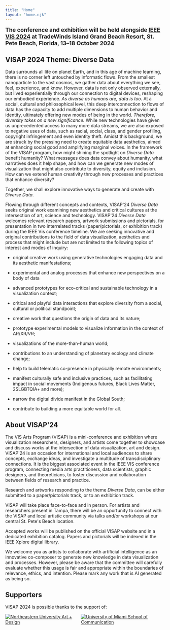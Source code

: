 ```yaml
---
title: "Home"
layout: "home.njk"
---
```


<div style="font-weight: bold; font-size: 1.25em;">The conference and exhibition will be held alongside <a href="https://ieeevis.org/year/2024/welcome">IEEE VIS 2024</a> at TradeWinds Island Grand Beach Resort,  St. Pete Beach, Florida, 13–18 October 2024</div>

## VISAP 2024 Theme: Diverse Data

Data surrounds all life on planet Earth, and in this age of machine
learning, there is no corner left untouched by informatic flows. From
the smallest nanoparticle to the vast cosmos, we gather data about
everything we see, feel, experience, and know. However, data is not only
observed externally, but lived experientially through our connection to
digital devices, reshaping our embodied experience. *As diverse as
humans are, data is too.* At a social, cultural and philosophical level,
this deep interconnection to flows of data has the capacity to add
multiple dimensions to human behavior and identity, ultimately offering
new modes of being in the world. *Therefore, diversity takes on a new
significance.* While new technologies have given us unprecedented access
to many more data streams, we are also exposed to negative uses of data,
such as racial, social, class, and gender profiling, copyright
infringement and even identity theft. Amidst this background, we are
struck by the pressing need to create equitable data aesthetics, aimed
at enhancing social good and amplifying marginal voices. In the
framework of the VISAP program, how might shining the spotlight on
*Diverse Data* benefit humanity? What messages does data convey about
humanity, what narratives does it help shape, and how can we generate
new modes of visualization that might also contribute to diversity,
equity and inclusion. How can we extend human creativity through new
processes and practices that enhance diversity?

Together, we shall explore innovative ways to generate and create with
*Diverse Data*.

Flowing through different concepts and contexts, VISAP'24 *Diverse Data*
seeks original work examining new aesthetics and critical cultures at
the intersection of art, science and technology. VISAP'24 *Diverse Data*
welcomes relevant research papers, artwork submissions and pictorials,
for presentation in two interrelated tracks (paper/pictorials, or
exhibition track) during the IEEE Vis conference timeline. We are
seeking innovative and original contributions to the field of data
visualization, aesthetics and process that might include but are not
limited to the following topics of interest and modes of inquiry:

-   original creative work using generative technologies engaging data
    and its aesthetic manifestations;

-   experimental and analog processes that enhance new perspectives on a
    body of data

-   advanced prototypes for eco-critical and sustainable technology in a
    visualization context;

-   critical and playful data interactions that explore diversity from a
    social, cultural or political standpoint;

-   creative work that questions the origin of data and its nature;

-   prototype experimental models to visualize information in the
    context of AR/XR/VR;

-   visualizations of the more-than-human world;

-   contributions to an understanding of planetary ecology and climate
    change;

-   help to build telematic co-presence in physically remote
    environments;

-   manifest culturally safe and inclusive practices, such as
    facilitating impact in social movements (Indigenous futures, Black
    Lives Matter, 2SLGBTQIA+ and more);

-   narrow the digital divide manifest in the Global South;

-   contribute to building a more equitable world for all.

## About VISAP'24

The VIS Arts Program (VISAP) is a mini-conference and exhibition where
visualization researchers, designers, and artists come together to
showcase and discuss works at the intersection of data visualization,
art and design. VISAP'24 is an occasion for international and local
audiences to share concepts, exchange ideas, and investigate a multitude
of transdisciplinary connections. It is the biggest associated event in
the IEEE VIS conference program, connecting media arts practitioners,
data scientists, graphic designers, and theoreticians, to foster
discussion and collaboration between fields of research and practice.

Research and artworks responding to the theme *Diverse Data*, can be
either submitted to a paper/pictorials track, or to an exhibition track.

VISAP will take place face-to-face and in person. For artists and
researchers present in Tampa, there will be an opportunity to connect
with the VISAP and local artistic community via talks and/or workshops
at our central St. Pete's Beach location.

Accepted works will be published on the official VISAP website and in a
dedicated exhibition catalog. Papers and pictorials will be indexed in
the IEEE Xplore digital library.

We welcome you as artists to collaborate with artificial intelligence as
an innovative co-composer to generate new knowledge in data
visualization and processes. However, please be aware that the committee
will carefully evaluate whether this usage is fair and appropriate
within the boundaries of relevance, ethics, and intention. Please mark
any work that is AI generated as being so.

## Supporters

VISAP 2024 is possible thanks to the support of:

<div class="columns	is-desktop">
<div class="column"><a class="nohover" href="https://camd.northeastern.edu/art-design/"><img src="{{ '/images/northeastern_camd.png' | url }}" style="max-width: 400px;" alt="Northeastern University Art + Design"></a></div>
<div class="column"><a class="nohover" href="https://com.miami.edu/"><img src="{{ '/images/univ_miami_comm.png' | url }}" style="max-width: 400px;" alt="University of Miami School of Communication"></a></div>
</div>
